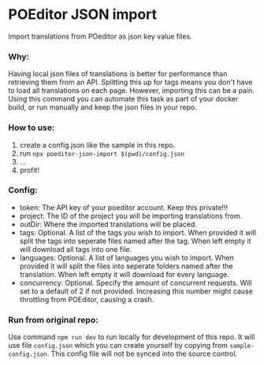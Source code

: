 # POEditor JSON import

Import translations from POeditor as json key value files.

### Why:

Having local json files of translations is better for performance than retrieving them from an API. Splitting this up for tags means you don't have to load all translations on each page. However, importing this can be a pain. Using this command you can automate this task as part of your docker build, or run manually and keep the json files in your repo.

### How to use:

1. create a config.json like the sample in this repo.
2. run `npx poeditor-json-import $(pwd)/config.json`
3. ...
4. profit!

### Config:

- token: The API key of your poeditor account. Keep this private!!!
- project: The ID of the project you will be importing translations from.
- outDir: Where the imported translations will be placed.
- tags: Optional. A list of the tags you wish to import. When provided it will split the tags into seperate files named after the tag. When left empty it will download all tags into one file.
- languages: Optional. A list of languages you wish to import. When provided it will split the files into seperate folders named after the translation. When left empty it will download for every language.
- concurrency: Optional. Specify the amount of concurrent requests. Will set to a default of 2 if not provided. Increasing this number might cause throttling from POEditor, causing a crash.

### Run from original repo:

Use command `npm run dev` to run locally for development of this repo. It will use file `config.json` which you can create yourself by copying from `sample-config.json`. This config file will not be synced into the source control.
